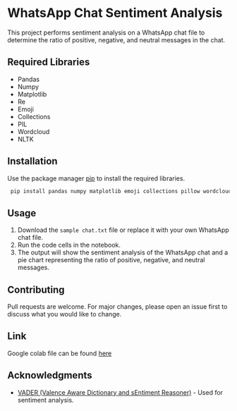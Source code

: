 # WhatsApp Chat Sentiment Analysis

This project performs sentiment analysis on a WhatsApp chat file to determine the ratio of positive, negative, and neutral messages in the chat.

## Required Libraries

- Pandas
- Numpy
- Matplotlib
- Re
- Emoji
- Collections
- PIL
- Wordcloud
- NLTK

## Installation

Use the package manager [pip](https://pip.pypa.io/en/stable/) to install the required libraries.

```zsh
 pip install pandas numpy matplotlib emoji collections pillow wordcloud nltk
```

## Usage

1. Download the `sample chat.txt` file or replace it with your own WhatsApp chat file.
2. Run the code cells in the notebook.
3. The output will show the sentiment analysis of the WhatsApp chat and a pie chart representing the ratio of positive, negative, and neutral messages.

## Contributing

Pull requests are welcome. For major changes, please open an issue first to discuss what you would like to change.

## Link

Google colab file can be found [here](https://colab.research.google.com/drive/1WcH2wByaTdqhBhX4kHz1BNFI7J_QAV3o "Link to Colab file")

## Acknowledgments

- [VADER (Valence Aware Dictionary and sEntiment Reasoner)](https://github.com/cjhutto/vaderSentiment) - Used for sentiment analysis.
